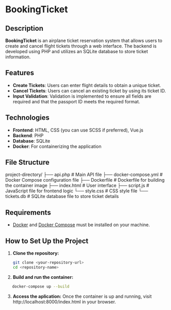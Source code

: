 # BookingTicket

## Description

**BookingTicket** is an airplane ticket reservation system that allows users to create and cancel flight tickets through a web interface. The backend is developed using PHP and utilizes an SQLite database to store ticket information.

## Features

- **Create Tickets**: Users can enter flight details to obtain a unique ticket.
- **Cancel Tickets**: Users can cancel an existing ticket by using its ticket ID.
- **Input Validation**: Validation is implemented to ensure all fields are required and that the passport ID meets the required format.

## Technologies

- **Frontend**: HTML, CSS (you can use SCSS if preferred), Vue.js
- **Backend**: PHP
- **Database**: SQLite
- **Docker**: For containerizing the application

## File Structure
project-directory/ 
├── api.php # Main API file 
├── docker-compose.yml # Docker Compose configuration file 
├── Dockerfile # Dockerfile for building the container image 
├── index.html # User interface 
├── script.js # JavaScript file for frontend logic 
└── style.css # CSS style file └── tickets.db # SQLite database file to store ticket details


## Requirements

- [Docker](https://www.docker.com/) and [Docker Compose](https://docs.docker.com/compose/) must be installed on your machine.

## How to Set Up the Project

1. **Clone the repository:**
   ```bash
   git clone <your-repository-url>
   cd <repository-name>
   ```

2. **Build and run the container:**
```bash
   docker-compose up --build
```

3. **Access the aplication:**
Once the container is up and running, visit http://localhost:8000/index.html in your browser.